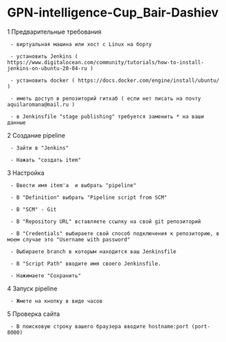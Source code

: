 # GPN-intelligence-Cup_Bair-Dashiev

1 Предварительные требования

	 - виртуальная машина или хост с Linux на борту
	 
	 - установить Jenkins ( https://www.digitalocean.com/community/tutorials/how-to-install-jenkins-on-ubuntu-20-04-ru ) 
	 
	 - установить docker ( https://docs.docker.com/engine/install/ubuntu/ )
	 
	 - иметь доступ в репозиторий гитхаб ( если нет писать на почту aquilaromana@mail.ru )
	 
	 - в Jenkinsfile "stage publishing" требуется заменить * на ваши данные


2   Создание pipeline 

	 - Зайти в "Jenkins"
	 
	 - Нажать "создать item" 


3  Настройка

	 - Ввести имя item'a  и выбрать "pipeline"
	
	 - В "Definition" выбрать "Pipeline script from SCM"
	
	 - В "SCM" - Git

	 - В "Repository URL" вставляете ссылку на свой git репозиторий 
		
	 - В "Credentials" выбираете свой способ подключения к репозиторию, в моем случае это "Username with password"

	 - Выбираете branch в которым находится ваш Jenkinsfile
		
	 - В "Script Path" вводите имя своего Jenkinsfile.		

	 - Нажимаете "Сохранить"
   
4 Запуск pipeline
	
	 - Жмете на кнопку в виде часов

5 Проверка сайта

	 - В поисковую строку вашего браузера вводите hostname:port (port- 8000)
